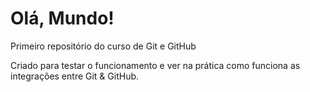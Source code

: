 # Olá, Mundo!
 Primeiro repositório do curso de Git e GitHub

 Criado para testar o funcionamento e ver na prática como funciona as integrações entre Git & GitHub.
